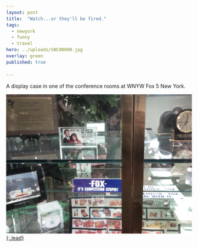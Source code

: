 ```yaml
---
layout: post
title:  "Watch...or they'll be fired."
tags:
  - newyork
  - funny
  - travel
hero: ../uploads/SNC00090.jpg
overlay: green
published: true

---
```


A display case in one of the conference rooms at WNYW Fox 5 New York.

[![Fox5](../uploads/SNC00090.jpg){:.lead}](../uploads/SNC00090.jpg)